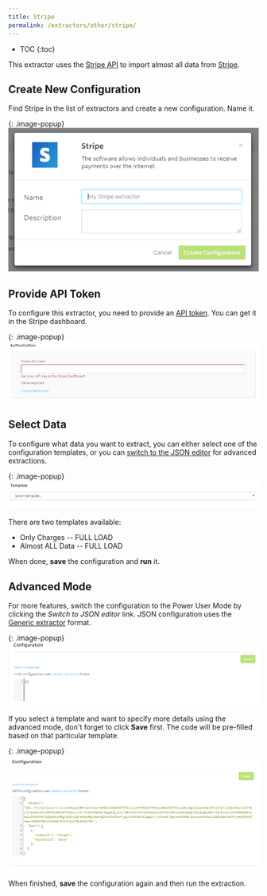 ```yaml
---
title: Stripe
permalink: /extractors/other/stripe/
---
```


* TOC
{:toc}

This extractor uses the [Stripe API](https://stripe.com/docs/api) to import almost all data from [Stripe](https://www.stripe.com/).

## Create New Configuration
Find Stripe in the list of extractors and create a new configuration. Name it.

{: .image-popup}
![Screenshot - New Configuration](/extractors/other/stripe/01-new_configuration.png)

## Provide API Token
To configure this extractor, you need to provide an [API token](https://stripe.com/docs/api#authentication).
You can get it in the Stripe dashboard. 

{: .image-popup}
![Screenshot - API Token](/extractors/other/stripe/02-token.png)

## Select Data
To configure what data you want to extract, you can either select one of the configuration templates, 
or you can [switch to the JSON editor](/extractors/other/stripe/#advanced-mode) for advanced extractions.  

{: .image-popup}
![Screenshot - Template](/extractors/other/stripe/03-template.png)

There are two templates available: 

- Only Charges -- FULL LOAD
- Almost ALL Data -- FULL LOAD

When done, **save** the configuration and **run** it.

## Advanced Mode 
For more features, switch the configuration to the Power User Mode by clicking the *Switch to JSON editor* link.
JSON configuration uses the [Generic extractor](https://developers.keboola.com/extend/generic-extractor/) format.

{: .image-popup}
![Screenshot - Advanced Mode](/extractors/other/stripe/04-advanced-mode.png)

If you select a template and want to specify more details using the advanced mode, don't forget to click
**Save** first. The code will be pre-filled based on that particular template.

{: .image-popup}
![Screenshot - JSON pre-filled](/extractors/other/stripe/05-json-prefilled.png)

When finished, **save** the configuration again and then run the extraction.